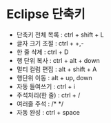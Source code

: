 # Eclipse 단축키

- 단축키 전체 목록 : ctrl + shift + L <br>
- 글자 크기 조절 : ctrl + +,- <br>
- 한 줄 삭제 : ctrl + D <br>
- 행 단위 복사 : ctrl + alt + down <br>
- 멀티 컬럼 편집 : alt + shift + A <br>
- 행단위 이동 : alt + up, down <br>
- 자동 들여쓰기 : ctrl + i 
- 주석처리(한 줄) : ctrl + /
- 여러줄 주석 : /* */
- 자동 완성 : ctrl + space